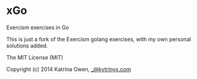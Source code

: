# xGo

Exercism exercises in Go

This is just a fork of the Exercism golang exercises, with my own personal solutions added.


The MIT License (MIT)

Copyright (c) 2014 Katrina Owen, _@kytrinyx.com
